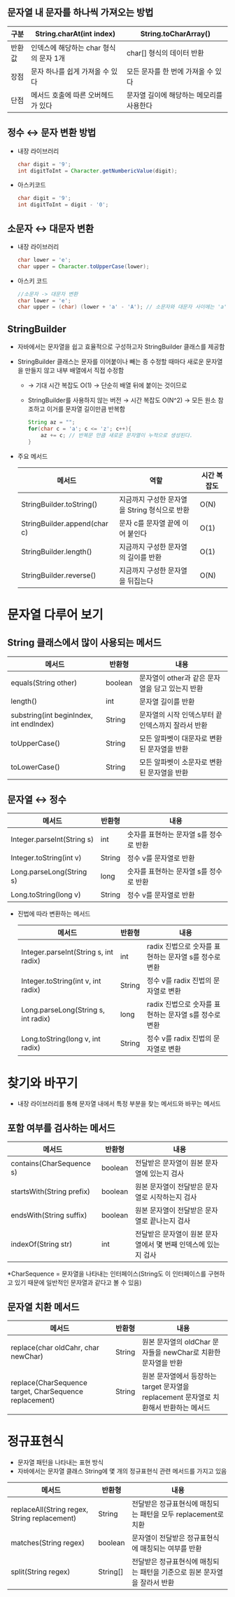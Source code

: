 ## 문자열 내 문자를 하나씩 가져오는 방법

| 구분 | String.charAt(int index) | String.toCharArray() |
| --- | --- | --- |
| 반환값 | 인덱스에 해당하는 char 형식의 문자 1개  | char[] 형식의 데이터 반환 |
| 장점 | 문자 하나를 쉽게 가져올 수 있다 | 모든 문자를 한 번에 가져올 수 있다 |
| 단점 | 메서드 호출에 따른 오버헤드가 있다 | 문자열 길이에 해당하는 메모리를 사용한다 |

## 정수 ↔ 문자 변환 방법

- 내장 라이브러리

    ```java
    char digit = '9';
    int digitToInt = Character.getNumbericValue(digit);
    ```

- 아스키코드

    ```java
    char digit = '9';
    int digitToInt = digit - '0';
    ```


## 소문자 ↔ 대문자 변환

- 내장 라이브러리

    ```java
    char lower = 'e';
    char upper = Character.toUpperCase(lower);
    ```

- 아스키 코드

    ```java
    //소문자 -> 대문자 변환
    char lower = 'e';
    char upper = (char) (lower + 'a' - 'A'); // 소문자와 대문자 사이에는 'a'-'A'만큼의 차이가 존재
    ```


## StringBuilder

- 자바에서는 문자열을 쉽고 효율적으로 구성하고자 StringBuilder 클래스를 제공함
- StringBuilder 클래스는 문자를 이어붙이나 빼는 증 수정할 때마다 새로운 문자열을 만들지 않고 내부 배열에서 직접 수정함
    - → 기대 시간 복잡도 O(1) → 단순히 배열 뒤에 붙이는 것이므로
    - StringBuilder를 사용하지 않는 버전 → 시간 복잡도 O(N^2) → 모든 원소 참조하고 이거를 문자열 길이만큼 반복함

        ```java
        String az = "";
        for(char c = 'a'; c <= 'z'; c++){
        	az += c; // 반복문 만큼 새로운 문자열이 누적으로 생성된다. 
        }
        ```

- 주요 메서드


    | 메서드  | 역할 | 시간 복잡도 |
    | --- | --- | --- |
    | StringBuilder.toString() | 지금까지 구성한 문자열을 String 형식으로 반환 | O(N) |
    | StringBuilder.append(char c) | 문자 c를 문자열 끝에 이어 붙인다 | O(1) |
    | StringBuilder.length() | 지금까지 구성한 문자열의 길이를 반환 | O(1) |
    | StringBuilder.reverse() | 지금까지 구성한 문자열을 뒤집는다 | O(N) |


# 문자열 다루어 보기

## String 클래스에서 많이 사용되는 메서드

| 메서드  | 반환형 | 내용 |
| --- | --- | --- |
| equals(String other) | boolean | 문자열이 other과 같은 문자열을 담고 있는지 반환 |
| length() | int | 문자열 길이를 반환 |
| substring(int beginIndex, int endIndex) | String | 문자열의 시작 인덱스부터 끝 인덱스까지 잘라서 반환 |
| toUpperCase() | String | 모든 알파벳이 대문자로 변환된 문자열을 반환 |
| toLowerCase() | String | 모든 알파벳이 소문자로 변환된 문자열을 반환 |

## 문자열 ↔  정수

| 메서드 | 반환형 | 내용 |
| --- | --- | --- |
| Integer.parseInt(String s) | int | 숫자를 표현하는 문자열 s를 정수로 반환 |
| Integer.toString(int v) | String  | 정수 v를 문자열로 반환 |
| Long.parseLong(String s) | long | 숫자를 표현하는 문자열 s를 정수로 반환 |
| Long.toString(long v) | String | 정수 v를 문자열로 반환 |
- 진법에 따라 변환하는 메서드


    | 메서드 | 반환형 | 내용 |
    | --- | --- | --- |
    | Integer.parseInt(String s, int radix) | int | radix 진법으로 숫자를 표현하는 문자열 s를 정수로 변환 |
    | Integer.toString(int v, int radix) | String | 정수 v를 radix 진법의 문자열로 변환 |
    | Long.parseLong(String s, int radix) | long | radix 진법으로 숫자를 표현하는 문자열 s를 정수로 변환 |
    | Long.toString(long v, int radix) | String | 정수 v를 radix 진법의 문자열로 변환 |

# 찾기와 바꾸기

- 내장 라이브러리를 통해 문자열 내에서 특정 부분을 찾는 메서드와 바꾸는 메서드

## 포함 여부를 검사하는 메서드

| 메서드 | 반환형 | 내용 |
| --- | --- | --- |
| contains(CharSequence s) | boolean | 전달받은 문자열이 원본 문자열에 있는지 검사 |
| startsWith(String prefix) | boolean | 원본 문자열이 전달받은 문자열로 시작하는지 검사 |
| endsWith(String suffix) | boolean | 원본 문자열이 전달받은 문자열로 끝나는지 검사 |
| indexOf(String str) | int | 전달받은 문자열이 원본 문자열에서 몇 번째 인덱스에 있는지 검사 |

*CharSequence = 문자열을 나타내는 인터페이스(String도 이 인터페이스를 구현하고 있기 때문에 일반적인 문자열과 같다고 볼 수 있음)

## 문자열 치환 메서드

| 메서드 | 반환형 | 내용 |
| --- | --- | --- |
| replace(char oldCahr, char newChar) | String | 원본 문자열의 oldChar 문자들을 newChar로 치환한 문자열을 반환 |
| replace(CharSequence target, CharSequence replacement) | String | 원본 문자열에서 등장하는 target 문자열을 replacement 문자열로 치환해서 반환하는 메서드  |

# 정규표현식

- 문자열 패턴을 나타내는 표현 방식
- 자바에서는 문자열 클래스 String에 몇 개의 정규표현식 관련 메서드를 가지고 있음

| 메서드 | 반환형 | 내용 |
| --- | --- | --- |
| replaceAll(String regex, String replacement) | String | 전달받은 정규표현식에 매칭되는 패턴을 모두 replacement로 치환 |
| matches(String regex) | boolean | 문자열이 전달받은 정규표현식에 매칭되는 여부를 반환 |
| split(String regex) | String[] | 전달받은 정규표현식에 매칭되는 패턴을 기준으로 원본 문자열을 잘라서 반환 |